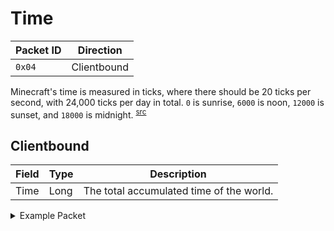 # Time
| Packet ID | Direction |
| --- | --- |
| `0x04` | Clientbound |

Minecraft's time is measured in ticks, where there should be 20 ticks per second, with 24,000 ticks per day in total. `0` is sunrise, `6000` is noon, `12000` is sunset, and `18000` is midnight. <sup>[src](https://wiki.vg/index.php?title=Protocol&oldid=510#Time_Update_.280x04.29)</sup>

## Clientbound
| Field | Type | Description |
| --- | --- | --- |
| Time | Long | The total accumulated time of the world. |

<details>
    <summary>Example Packet</summary>

| Field | Value | 
| --- | --- |
| Time | 102000 |
</details>